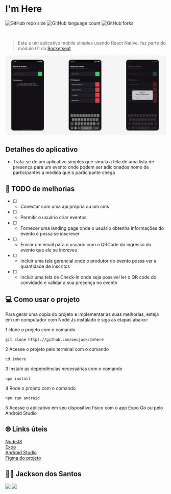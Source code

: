 # I'm Here



![GitHub repo size](https://img.shields.io/github/repo-size/oeujack/imhere)
![GitHub language count](https://img.shields.io/github/languages/count/oeujack/imhere)
![GitHub forks](https://img.shields.io/github/forks/oeujack/imhere)



  
  <br>

> Este é um aplicativo mobile simples usando React Native. faz parte do módulo 01 da [Rocketseat](http://app.ropcketseat.com.br)

<img src="./img.png"/>

## Detalhes do aplicativo

- Trata-se de um aplicativo simples que simula a tela de uma lista de presença para um evento onde podem ser adicionados nome de participantes a medida que o participante chega

## 🚀 TODO de melhorias
- [ ] - Conectar com uma api própria ou um cms
- [ ] - Permitir o usuário criar eventos
- [ ] - Fornecer uma landing page onde o usuário obtenha informações do evento e possa se inscrever
- [ ] - Enviar um email para o usuário com o QRCode do ingresso do evento que ele se increveu
- [ ] - Incluir uma tela gerencial onde o produtor do evento possa ver a quantidade de inscritos
- [ ] - incluir uma tela de Check-in onde seja possivel ler o QR code do convidado e validar a sua presença no evento

## 💻 Como usar o projeto
Para gerar uma cópia do projeto e implementar as suas melhorias, esteja em um computador com Node Js instalado e siga as etapas abaixo:

1  clone o projeto com o comando 
```
git clone https://github.com/oeujack/imhere
``` 
2  Acesse o projeto pelo terminal com o comando 
```
cd imhere
```  
3  Instale as dependências necessárias com o comando
```
npm install
```

4  Rode o projeto com o comando
```
npm run android
``` 
5  Acesse o aplicativo em seu dispositívo físico com o app Expo Go ou pelo Android Studio 

## 🌐 Links úteis
[NodeJS](https://nodejs.org/en/download)  
[Expo](https://expo.dev/)  
[Android Studio](https://developer.android.com/studio/install?hl=pt-br)  
[Figma do projeto](https://www.figma.com/file/AXOlKzH6ZUmKXWqfQXquhe/Chapter-I---Im-Here?type=design&node-id=0%3A1&mode=design&t=2D2quWd8YnSN11KK-1)


## 🧑‍💻 Jackson dos Santos
[<img src="https://img.shields.io/badge/linkedin-%230077B5.svg?&style=for-the-badge&logo=linkedin&logoColor=white" />](https://www.linkedin.com/in/jackson-dos-santos/)
[<img src=" https://img.shields.io/badge/GitHub-100000?style=for-the-badge&logo=github&logoColor=white" />](https://github.com/oeujack)
